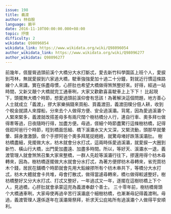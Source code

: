 ```yaml
---
issue: 198
title: 義渡
author: 林伯殷
language: 饒平
date: 2016-11-10T00:00:00.000+08:00
topic: 抒懷
difficulty: 2
wikidata: Q98096054
wikidata_link: https://www.wikidata.org/wiki/Q98096054
author_wikidata_link: https://www.wikidata.org/wiki/Q98096277
author_wikidata: Q98096277
---
```

前幾年，𠊎屋脣過頭前溪个大橋分大水打斷忒，愛去新竹科學園區上班个人，愛捩到芎林，無就愛捩到六家過大橋，駛車強強愛加十過二十分鐘，對就近行慣這條路線个人來講，實在係盡毋慣，心肝肚也希望大橋做得煞煞整好來。好得，經過一站時間，又新又靚个大橋就完工通車咧，大家又歡歡喜喜駛車上上下下！
比起現下，頭擺無大橋个時節，想愛過頭前溪仰會有恁該！為著解決這個問題，地方善心人士就成立「義渡」，摎大家樂捐錢來買船、買義渡田，義渡田贌分佃人耕，收到个稅金就請人來撐船，分來去个人做得方便、安全過溪灞。背尾，因為愛過溪灞个人緊來緊多，義渡就改搭差毋多有兩尺闊个樹枋橋分人行，連自行車、奧多拜乜做得牽等過，日夜隨時行得，加盡方便。毋過，𠊎細个時節盡驚行這條樹枋橋，記得𠊎趁阿爸行个時節，䀴到橋面恁細、橋下溪灞水又大又深，又緊流動，頭那早就暈暈、歸身激激顫，𠊎个手摎阿爸个奧多拜尾捉緪緪，就驚毋堵好跌落溪灞肚。
樹枋橋盡細，見擺做大水，枋木就會分水打忒，這兩時係愛過溪灞，就愛捩一大圈到新竹、橫山行大橋，出門愛加盡遠、加盡多時間。所以，等好天、溪灞水一退，義渡管理人就會煞煞召集大家來整橋，一群人先趁等溪灞行往下，摎還用得个枋木尋轉來，因為，樹枋橋逐擺做大水就會分水打忒，為著方便摎枋木尋轉來，省兜買枋木个錢，居民在舖橋个時節就會先用大鉛線摎所有个枋木串共下，等橋分大水打忒，枋木大體就會卡共堆，毋會打散忒，做得當遽尋轉來，橋乜做得較遽整好。樹枋橋整好又分大水打忒、打忒又整好，一年過忒又一年，逐擺在這樹枋橋上下个人，見過橋，心肝肚就會承蒙這兜為義渡奉獻个善士。
三十零年前，樹枋橋脣頭个大橋通車咧，大家毋使再過辛苦行溪灞底个細樹枋橋，也漸漸毋記得義渡咧。毋過，義渡管理人還係逐年在溪灞脣祭拜，祈求天公庇祐所有過溪灞个人做得平安順利。